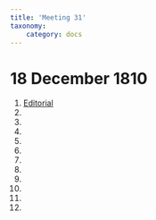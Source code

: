 ```yaml
---
title: 'Meeting 31'
taxonomy:
    category: docs
---
```


# 18 December 1810

1. [Editorial](editorial)
2. []()
3. []()
4. []()
5. []()
6. []()
7. []()
8. []()
9. []()
10. []()
11. []()
12. []()
